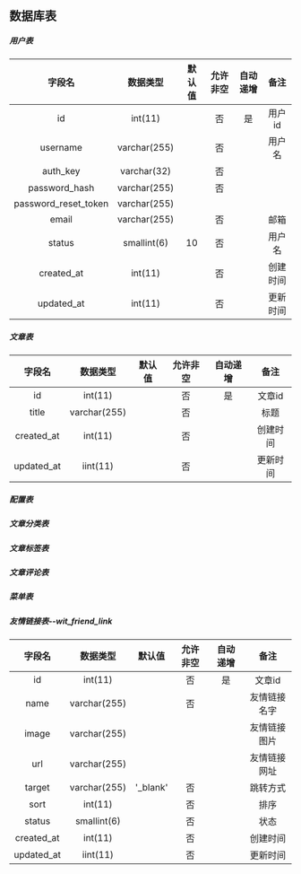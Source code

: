 ## 数据库表

##### 用户表

| 字段名 | 数据类型 | 默认值 | 允许非空 | 自动递增 | 备注 |
| :------: | :------: | :------: | :------: | :------: | :------: |
| id | int(11) |  | 否 | 是 | 用户id |
| username | varchar(255) |  | 否 |  | 用户名 |
| auth_key | varchar(32) |  | 否 |  |  |
| password_hash | varchar(255) |  | 否 |  |  |
| password_reset_token | varchar(255) |  |  |  |  |
| email | varchar(255) |  | 否 |  | 邮箱 |
| status | smallint(6) | 10 | 否 |  | 用户名 |
| created_at | int(11) |  | 否 |  | 创建时间 |
| updated_at | int(11) |  | 否 |  | 更新时间 |

##### 文章表

| 字段名 | 数据类型 | 默认值 | 允许非空 | 自动递增 | 备注 |
| :------: | :------: | :------: | :------: | :------: | :------: |
| id | int(11) |  | 否 | 是 | 文章id |
| title | varchar(255) |  | 否 |  | 标题 |
| created_at | int(11) |  | 否 |  | 创建时间 |
| updated_at | iint(11) |  | 否 |  | 更新时间 |

##### 配置表

##### 文章分类表

##### 文章标签表

##### 文章评论表

##### 菜单表

##### 友情链接表--wit_friend_link
| 字段名 | 数据类型 | 默认值 | 允许非空 | 自动递增 | 备注 |
| :------: | :------: | :------: | :------: | :------: | :------: |
| id | int(11) |  | 否 | 是 | 文章id |
| name | varchar(255) |  | 否 |  | 友情链接名字 |
| image | varchar(255) |  |  |  | 友情链接图片 |
| url | varchar(255) |  |  |  | 友情链接网址 |
| target | varchar(255) | '_blank' | 否 |  | 跳转方式 |
| sort | int(11) |  | 否 |  | 排序 |
| status | smallint(6) |  | 否 |  | 状态 |
| created_at | int(11) |  | 否 |  | 创建时间 |
| updated_at | iint(11) |  | 否 |  | 更新时间 |